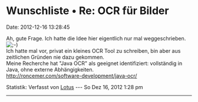 Wunschliste • Re: OCR für Bilder
================================

Date: 2012-12-16 13:28:45

Ah, gute Frage. Ich hatte die Idee hier eigentlich nur mal
weggeschrieben.
![;-)](http://forum.yacy-websuche.de/images/smilies/icon_e_wink.gif "Wink")\
Ich hatte mal vor, privat ein kleines OCR Tool zu schreiben, bin aber
aus zeitlichen Gründen nie dazu gekommen.\
Meine Recherche hat \"Java OCR\" als geeignet identifiziert: vollständig
in Java, ohne externe Abhängigkeiten.\
<http://roncemer.com/software-development/java-ocr/>

Statistik: Verfasst von
[Lotus](http://forum.yacy-websuche.de/memberlist.php?mode=viewprofile&u=68)
--- So Dez 16, 2012 1:28 pm

------------------------------------------------------------------------

